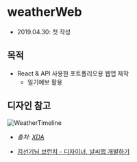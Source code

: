 # weatherWeb

- 2019.04.30: 첫 작성

## 목적

- React & API 사용한 포트폴리오용 웹앱 제작
  - 일기예보 활용

## 디자인 참고

![WeatherTimeline](https://www.xda-developers.com/files/2018/05/weather-timeline.png)

- *출처: [XDA](https://www.xda-developers.com/best-weather-apps-weather-widget-android/)*

- [김선기님 브런치 - 디자이너, 날씨앱 개발하기](https://brunch.co.kr/@sungi-kim/76)